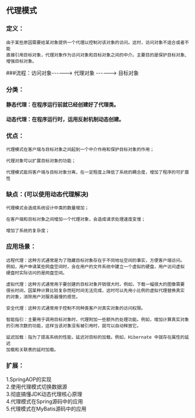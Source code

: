 ## 代理模式

### 定义：
````
由于某些原因需要给某对象提供一个代理以控制对该对象的访问。这时，访问对象不适合或者不能
直接引用目标对象，代理对象作为访问对象和目标对象之间的中介。主要目的是保护目标对象、
增强目标对象。
````

###流程：访问对象------> 代理对象 ------> 目标对象

### 分类：
#### 静态代理：在程序运行前就已经创建好了代理类。
#### 动态代理：在程序运行时，运用反射机制动态创建。

### 优点：
````
代理模式在客户端与目标对象之间起到一个中介作用和保护目标对象的作用；

代理对象可以扩展目标对象的功能；

代理模式能将客户端与目标对象分离，在一定程度上降低了系统的耦合度，增加了程序的可扩展性
````

### 缺点：(可以使用动态代理解决)
````
代理模式会造成系统设计中类的数量增加；

在客户端和目标对象之间增加一个代理对象，会造成请求处理速度变慢；

增加了系统的复杂度；
````

### 应用场景：
````
远程代理：这种方式通常是为了隐藏目标对象存在于不同地址空间的事实，方便客户端访问。
例如，用户申请某些网盘空间时，会在用户的文件系统中建立一个虚拟的硬盘，用户访问虚拟
硬盘时实际访问的是网盘空间。

虚拟代理：这种方式通常用于要创建的目标对象开销很大时。例如，下载一幅很大的图像需要
很长时间，因某种计算比较复杂而短时间无法完成，这时可以先用小比例的虚拟代理替换真实
的对象，消除用户对服务器慢的感觉。

安全代理：这种方式通常用于控制不同种类客户对真实对象的访问权限。

智能指引：主要用于调用目标对象时，代理附加一些额外的处理功能。例如，增加计算真实对象
的引用次数的功能，这样当该对象没有被引用时，就可以自动释放它。

延迟加载：指为了提高系统的性能，延迟对目标的加载。例如，Hibernate 中就存在属性的延迟
加载和关联表的延时加载。
````

### 扩展：
1.SpringAOP的实现  
2.使用代理模式切换数据源  
3.彻底搞懂JDK动态代理核心原理  
4.代理模式在Spring源码中的应用  
5.代理模式在MyBatis源码中的应用  